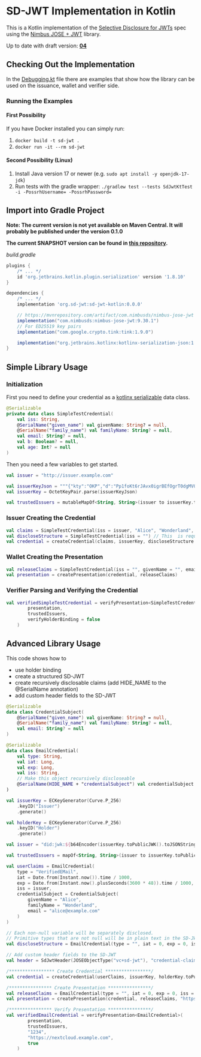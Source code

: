 # SD-JWT Implementation in Kotlin

This is a Kotlin implementation of the [Selective Disclosure for JWTs](https://github.com/oauthstuff/draft-selective-disclosure-jwt)
spec using the [Nimbus JOSE + JWT](https://connect2id.com/products/nimbus-jose-jwt) 
library.

Up to date with draft version: [**04**](https://drafts.oauth.net/oauth-selective-disclosure-jwt/draft-ietf-oauth-selective-disclosure-jwt.html)

## Checking Out the Implementation

In the [Debugging.kt](src/test/kotlin/org/sd_jwt/Debugging.kt) file 
there are examples that show how the library can be used
on the issuance, wallet and verifier side.

### Running the Examples

#### First Possibility

If you have Docker installed you can simply run:

1. ``docker build -t sd-jwt .``
2. ``docker run -it --rm sd-jwt``

#### Second Possibility (Linux)

1. Install Java version 17 or newer (e.g. ``sudo apt install -y openjdk-17-jdk``)
2. Run tests with the gradle wrapper: ``./gradlew test --tests SdJwtKtTest -i -PossrhUsername= -PossrhPassword=``

## Import into Gradle Project

**Note: The current version is not yet available on Maven Central. 
It will probably be published under the version 0.1.0**

**The current SNAPSHOT version can be found in [this repository](https://s01.oss.sonatype.org/content/repositories/snapshots/org/sd-jwt/sd-jwt-kotlin/).**

*build.gradle*
```groovy
plugins {
    /* ... */
    id 'org.jetbrains.kotlin.plugin.serialization' version '1.8.10'
}

dependencies {
    /* ... */
    implementation 'org.sd-jwt:sd-jwt-kotlin:0.0.0'

    // https://mvnrepository.com/artifact/com.nimbusds/nimbus-jose-jwt
    implementation("com.nimbusds:nimbus-jose-jwt:9.30.1")
    // For ED25519 key pairs
    implementation("com.google.crypto.tink:tink:1.9.0")

    implementation("org.jetbrains.kotlinx:kotlinx-serialization-json:1.4.1")
}
```

## Simple Library Usage

### Initialization

First you need to define your credential as a 
[kotlinx serializable](https://github.com/Kotlin/kotlinx.serialization) 
data class.

```kotlin
@Serializable
private data class SimpleTestCredential(
    val iss: String,
    @SerialName("given_name") val givenName: String? = null,
    @SerialName("family_name") val familyName: String? = null,
    val email: String? = null,
    val b: Boolean? = null,
    val age: Int? = null
)
```

Then you need a few variables to get started.

```kotlin
val issuer = "http://issuer.example.com"

val issuerKeyJson = """{"kty":"OKP","d":"Pp1foKt6rJAvx0igrBEfOgrT0dgMVQDHmgJZbm2h518","crv":"Ed25519","kid":"IssuerKey","x":"1NYF4EFS2Ov9hqt35fVt2J-dktLV29hs8UFjxbOXnho"}"""
val issuerKey = OctetKeyPair.parse(issuerKeyJson)

val trustedIssuers = mutableMapOf<String, String>(issuer to issuerKey.toPublicJWK().toJSONString())
```

### Issuer Creating the Credential

```kotlin
val claims = SimpleTestCredential(iss = issuer, "Alice", "Wonderland", "alice@example.com", false, 21)
val discloseStructure = SimpleTestCredential(iss = "") // This  is required so that 'iss' is not hidden
val credential = createCredential(claims, issuerKey, discloseStructure = discloseStructure)
```

### Wallet Creating the Presentation

```kotlin
val releaseClaims = SimpleTestCredential(iss = "", givenName = "", email = "", age = 0) // Non-null claims will be revealed
val presentation = createPresentation(credential, releaseClaims)
```

### Verifier Parsing and Verifying the Credential

```kotlin
val verifiedSimpleTestCredential = verifyPresentation<SimpleTestCredential>(
        presentation, 
        trustedIssuers, 
        verifyHolderBinding = false
    )
```

## Advanced Library Usage

This code shows how to
- use holder binding
- create a structured SD-JWT
- create recursively disclosable claims (add HIDE_NAME to the @SerialName annotation)
- add custom header fields to the SD-JWT

```kotlin
@Serializable
data class CredentialSubject(
    @SerialName("given_name") val givenName: String? = null,
    @SerialName("family_name") val familyName: String? = null,
    val email: String? = null
)

@Serializable
data class EmailCredential(
    val type: String,
    val iat: Long,
    val exp: Long,
    val iss: String,
    // Make this object recursively discloseable
    @SerialName(HIDE_NAME + "credentialSubject") val credentialSubject: CredentialSubject? = null 
)

val issuerKey = ECKeyGenerator(Curve.P_256)
    .keyID("Issuer")
    .generate()

val holderKey = ECKeyGenerator(Curve.P_256)
    .keyID("Holder")
    .generate()

val issuer = "did:jwk:${b64Encoder(issuerKey.toPublicJWK().toJSONString())}"

val trustedIssuers = mapOf<String, String>(issuer to issuerKey.toPublicJWK().toJSONString())

val userClaims = EmailCredential(
    type = "VerifiedEMail",
    iat = Date.from(Instant.now()).time / 1000,
    exp = Date.from(Instant.now().plusSeconds(3600 * 48)).time / 1000,
    iss = issuer,
    credentialSubject = CredentialSubject(
        givenName = "Alice",
        familyName = "Wonderland",
        email = "alice@example.com"
    )
)

// Each non-null variable will be separately disclosed. 
// Primitive types that are not null will be in plain text in the SD-JWT.
val discloseStructure = EmailCredential(type = "", iat = 0, exp = 0, iss = "", credentialSubject = CredentialSubject())

// Add custom header fields to the SD-JWT
val header = SdJwtHeader(JOSEObjectType("vc+sd-jwt"), "credential-claims-set+json")

/***************** Create Credential *****************/
val credential = createCredential(userClaims, issuerKey, holderKey.toPublicJWK(), discloseStructure, sdJwtHeader = header)

/**************** Create Presentation ****************/
val releaseClaims = EmailCredential(type = "", iat = 0, exp = 0, iss = "", credentialSubject = CredentialSubject(email = ""))
val presentation = createPresentation(credential, releaseClaims, "https://nextcloud.example.com", "1234", holderKey)

/**************** Verify Presentation ****************/
val verifiedEmailCredential = verifyPresentation<EmailCredential>(
        presentation,
        trustedIssuers,
        "1234",
        "https://nextcloud.example.com",
        true
    )
```
